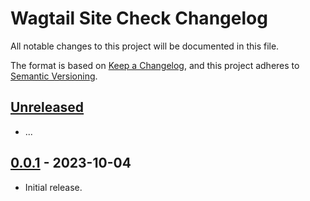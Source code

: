 # Wagtail Site Check Changelog

All notable changes to this project will be documented in this file.

The format is based on [Keep a Changelog](https://keepachangelog.com/en/1.0.0/),
and this project adheres to [Semantic Versioning](https://semver.org/spec/v2.0.0.html).

## [Unreleased]

- ...

## [0.0.1] - 2023-10-04

- Initial release.


[unreleased]: https://github.com/wagtail-nest/wagtail-font-awesome-svg/compare/0.0.1...HEAD
[0.0.1]: https://github.com/allcaps/wagtail-site-check/compare/475414d613d433b7ac10e1dbb605f5d6ad83a77b...0.0.1
